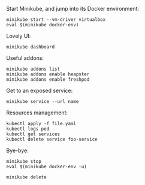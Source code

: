 Start Minikube, and jump into its Docker environment:

    minikube start --vm-driver virtualbox
    eval $(minikube docker-env)

Lovely UI:

    minikube dashboard

Useful addons:

    minikube addons list
    minikube addons enable heapster
    minikube addons enable freshpod

Get to an exposed service:

    minikube service --url name

Resources management:

    kubectl apply -f file.yaml
    kubectl logs pod
    kubectl get services
    kubectl delete service foo-service

Bye-bye:

    minikube stop
    eval $(minikube docker-env -u)
        
    minikube delete
